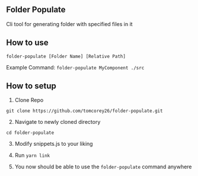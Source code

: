 
<!-- DOCUMENTATION -->
## Folder Populate
Cli tool for generating folder with specified files in it 


## How to use
`folder-populate [Folder Name] [Relative Path]`

Example Command: `folder-populate MyComponent ./src`

## How to setup

1. Clone Repo 

```
git clone https://github.com/tomcorey26/folder-populate.git
```

2. Navigate to newly cloned directory
```
cd folder-populate
```

3. Modify snippets.js to your liking

4. Run `yarn link`

5. You now should be able to use the `folder-populate` command anywhere
